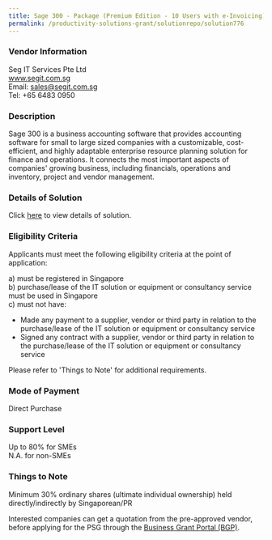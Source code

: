 ```yaml
---
title: Sage 300 - Package (Premium Edition - 10 Users with e-Invoicing)
permalink: /productivity-solutions-grant/solutionrepo/solution776
---
```


### Vendor Information
Seg IT Services Pte Ltd<br>www.segit.com.sg<br>Email: sales@segit.com.sg<br>Tel: +65 6483 0950

### Description

Sage 300 is a business accounting software that provides accounting software for small to large sized companies with a customizable, cost-efficient, and highly adaptable enterprise resource planning solution for finance and operations. It connects the most important aspects of companies' growing business, including financials, operations and inventory, project and vendor management. 

### Details of Solution

Click <a href='https://www.gobusiness.gov.sg/images/psg/Desensitised_SEG_IT_Annex_3_wef_23_April_2020_Part_5.pdf' target='_blank'>here</a> to view details of solution.

### Eligibility Criteria

Applicants must meet the following eligibility criteria at the point of application:

a) must be registered in Singapore <br>
b) purchase/lease of the IT solution or equipment or consultancy service must be used in Singapore <br>
c) must not have:
- Made any payment to a supplier, vendor or third party in relation to the purchase/lease of the IT solution or equipment or consultancy service
- Signed any contract with a supplier, vendor or third party in relation to the purchase/lease of the IT solution or equipment or consultancy service

Please refer to 'Things to Note' for additional requirements.

### Mode of Payment
Direct Purchase

### Support Level
Up to 80% for SMEs <br>
N.A. for non-SMEs

### Things to Note
Minimum 30% ordinary shares (ultimate individual ownership) held directly/indirectly by Singaporean/PR

Interested companies can get a quotation from the pre-approved vendor, before applying for the PSG through the <a target='_blank' href='https://www.businessgrants.gov.sg/'>Business Grant Portal (BGP)</a>.
